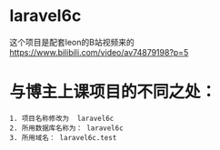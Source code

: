 # laravel6c
这个项目是配套leon的B站视频来的 https://www.bilibili.com/video/av74879198?p=5
# 与博主上课项目的不同之处：
    1. 项目名称修改为  laravel6c
    2. 所用数据库名称为： laravel6c
    3. 所用域名： laravel6c.test
    
